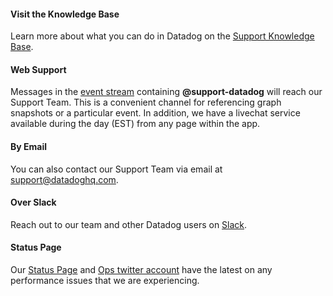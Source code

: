 #### Visit the Knowledge Base
Learn more about what you can do in Datadog on the [Support Knowledge Base](//datadog.zendesk.com).

#### Web Support
Messages in the [event stream](http://app.datadoghq.com/event/stream) containing
**@support-datadog** will reach our Support Team. This is a convenient channel for referencing graph snapshots or a particular event. In addition, we have a livechat service available during the day (EST) from any page within the app.

#### By Email
You can also contact our Support Team via email at [support@datadoghq.com](mailto:support@datadoghq.com).

#### Over Slack
Reach out to our team and other Datadog users on [Slack](http://chat.datadoghq.com).

#### Status Page
Our [Status Page](http://status.datadoghq.com) and [Ops twitter account](http://www.twitter.com/datadogops) have the latest on any performance issues that we are experiencing.
